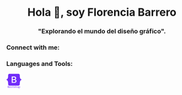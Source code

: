 <h1 align="center">Hola 👋, soy Florencia Barrero</h1>
<h3 align="center">"Explorando el mundo del diseño gráfico".</h3>

<h3 align="left">Connect with me:</h3>
<p align="left">
</p>

<h3 align="left">Languages and Tools:</h3>
<p align="left"> <a href="https://getbootstrap.com" target="_blank" rel="noreferrer"> <img src="https://raw.githubusercontent.com/devicons/devicon/master/icons/bootstrap/bootstrap-plain-wordmark.svg" alt="bootstrap" width="40" height="40" </a> <a href="https://www.w3schools.com/css/" target="_blank" rel="noreferrer"> <img="https://raw.githubusercontent.com/devicons/devicons/master/css3/css3/original-word.svg" alt="css3" width="40 height="40"/> <a> <a href="https://www.figma.com/" target="_blank" rel="noreferrer"> <img src="https://www

